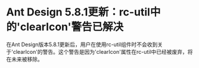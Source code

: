 # Ant Design 5.8.1更新：rc-util中的'clearIcon'警告已解决

在Ant Design版本5.8.1更新后，用户在使用rc-util组件时不会收到关于'clearIcon'的警告。这个警告是因为'clearIcon'属性在rc-util中已经被废弃，将在未来被移除。
